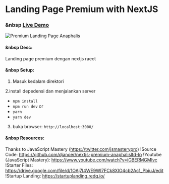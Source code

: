 # Landing Page Premium with NextJS

### &nbsp [Live Demo](https://premium-anaphalis-lp.netlify.app/)

![Premium Landing Page Anaphalis](https://i.ibb.co/2hcXsRx/anaphalis-ltd-lp.jpg)


#### &nbsp Desc:
Landing page premium dengan nextjs raect

#### &nbsp Setup:
1. Masuk kedalam direktori
 
2.install depedensi dan menjalankan server
- ```npm install```
- ```npm run dev```
or
- ```yarn```
- ```yarn dev```

3. buka browser: ```http://localhost:3000/```


#### &nbsp Resources:
Thanks to JavaScript Mastery (https://twitter.com/jsmasterypro)
!Source Code: https://github.com/djanoer/nextjs-premium-anaphalisltd-lp
!Youtube (JavaScript Mastery): https://www.youtube.com/watch?v=iGBERMGMIvc
!Starter Files: https://drive.google.com/file/d/1OAj7I4WE9WI7FCk8XIO4cb2Ac1_PbiuJ/edit
!Startup Landing: https://startuplanding.redq.io/
